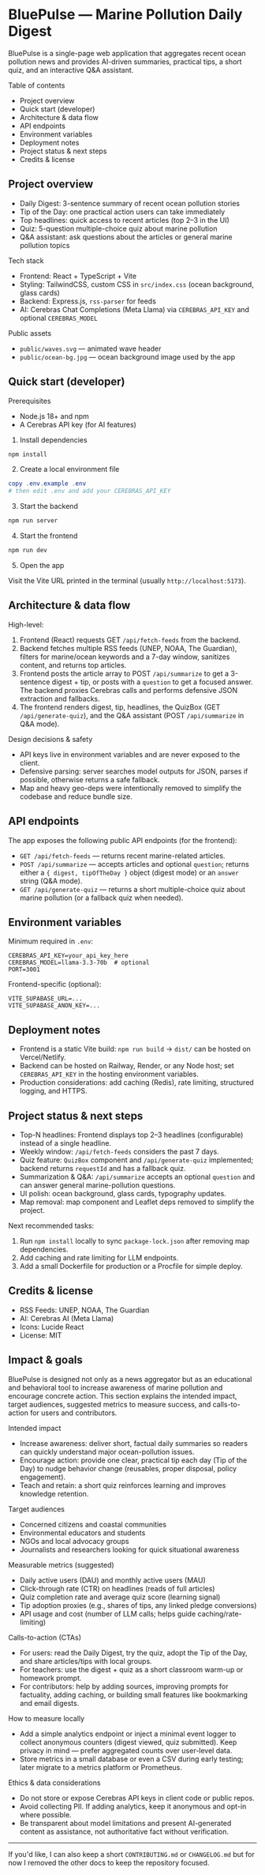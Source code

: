 <!-- Consolidated README: combines quickstart, architecture, deployment, and project summary into one file -->

# BluePulse — Marine Pollution Daily Digest

BluePulse is a single-page web application that aggregates recent ocean pollution news and provides AI-driven summaries, practical tips, a short quiz, and an interactive Q&A assistant.

Table of contents
- Project overview
- Quick start (developer)
- Architecture & data flow
- API endpoints
- Environment variables
- Deployment notes
- Project status & next steps
- Credits & license

## Project overview

- Daily Digest: 3-sentence summary of recent ocean pollution stories
- Tip of the Day: one practical action users can take immediately
- Top headlines: quick access to recent articles (top 2–3 in the UI)
- Quiz: 5-question multiple-choice quiz about marine pollution
- Q&A assistant: ask questions about the articles or general marine pollution topics

Tech stack
- Frontend: React + TypeScript + Vite
- Styling: TailwindCSS, custom CSS in `src/index.css` (ocean background, glass cards)
- Backend: Express.js, `rss-parser` for feeds
- AI: Cerebras Chat Completions (Meta Llama) via `CEREBRAS_API_KEY` and optional `CEREBRAS_MODEL`

Public assets
- `public/waves.svg` — animated wave header
- `public/ocean-bg.jpg` — ocean background image used by the app

## Quick start (developer)

Prerequisites
- Node.js 18+ and npm
- A Cerebras API key (for AI features)

1) Install dependencies

```powershell
npm install
```

2) Create a local environment file

```powershell
copy .env.example .env
# then edit .env and add your CEREBRAS_API_KEY
```

3) Start the backend

```powershell
npm run server
```

4) Start the frontend

```powershell
npm run dev
```

5) Open the app

Visit the Vite URL printed in the terminal (usually `http://localhost:5173`).

## Architecture & data flow

High-level:

1. Frontend (React) requests GET `/api/fetch-feeds` from the backend.
2. Backend fetches multiple RSS feeds (UNEP, NOAA, The Guardian), filters for marine/ocean keywords and a 7-day window, sanitizes content, and returns top articles.
3. Frontend posts the article array to POST `/api/summarize` to get a 3-sentence digest + tip, or posts with a `question` to get a focused answer. The backend proxies Cerebras calls and performs defensive JSON extraction and fallbacks.
4. The frontend renders digest, tip, headlines, the QuizBox (GET `/api/generate-quiz`), and the Q&A assistant (POST `/api/summarize` in Q&A mode).

Design decisions & safety
- API keys live in environment variables and are never exposed to the client.
- Defensive parsing: server searches model outputs for JSON, parses if possible, otherwise returns a safe fallback.
- Map and heavy geo-deps were intentionally removed to simplify the codebase and reduce bundle size.

## API endpoints

The app exposes the following public API endpoints (for the frontend):

- `GET /api/fetch-feeds` — returns recent marine-related articles.
- `POST /api/summarize` — accepts articles and optional `question`; returns either a `{ digest, tipOfTheDay }` object (digest mode) or an `answer` string (Q&A mode).
- `GET /api/generate-quiz` — returns a short multiple-choice quiz about marine pollution (or a fallback quiz when needed).

## Environment variables

Minimum required in `.env`:

```text
CEREBRAS_API_KEY=your_api_key_here
CEREBRAS_MODEL=llama-3.3-70b  # optional
PORT=3001
```

Frontend-specific (optional):

```text
VITE_SUPABASE_URL=...
VITE_SUPABASE_ANON_KEY=...
```

## Deployment notes

- Frontend is a static Vite build: `npm run build` → `dist/` can be hosted on Vercel/Netlify.
- Backend can be hosted on Railway, Render, or any Node host; set `CEREBRAS_API_KEY` in the hosting environment variables.
- Production considerations: add caching (Redis), rate limiting, structured logging, and HTTPS.

## Project status & next steps

- Top-N headlines: Frontend displays top 2–3 headlines (configurable) instead of a single headline.
- Weekly window: `/api/fetch-feeds` considers the past 7 days.
- Quiz feature: `QuizBox` component and `/api/generate-quiz` implemented; backend returns `requestId` and has a fallback quiz.
- Summarization & Q&A: `/api/summarize` accepts an optional `question` and can answer general marine-pollution questions.
- UI polish: ocean background, glass cards, typography updates.
- Map removal: map component and Leaflet deps removed to simplify the project.

Next recommended tasks:
1. Run `npm install` locally to sync `package-lock.json` after removing map dependencies.
2. Add caching and rate limiting for LLM endpoints.
3. Add a small Dockerfile for production or a Procfile for simple deploy.

## Credits & license

- RSS Feeds: UNEP, NOAA, The Guardian
- AI: Cerebras AI (Meta Llama)
- Icons: Lucide React
- License: MIT

## Impact & goals

BluePulse is designed not only as a news aggregator but as an educational and behavioral tool to increase awareness of marine pollution and encourage concrete action. This section explains the intended impact, target audiences, suggested metrics to measure success, and calls-to-action for users and contributors.

Intended impact
- Increase awareness: deliver short, factual daily summaries so readers can quickly understand major ocean-pollution issues.
- Encourage action: provide one clear, practical tip each day (Tip of the Day) to nudge behavior change (reusables, proper disposal, policy engagement).
- Teach and retain: a short quiz reinforces learning and improves knowledge retention.

Target audiences
- Concerned citizens and coastal communities
- Environmental educators and students
- NGOs and local advocacy groups
- Journalists and researchers looking for quick situational awareness

Measurable metrics (suggested)
- Daily active users (DAU) and monthly active users (MAU)
- Click-through rate (CTR) on headlines (reads of full articles)
- Quiz completion rate and average quiz score (learning signal)
- Tip adoption proxies (e.g., shares of tips, any linked pledge conversions)
- API usage and cost (number of LLM calls; helps guide caching/rate-limiting)

Calls-to-action (CTAs)
- For users: read the Daily Digest, try the quiz, adopt the Tip of the Day, and share articles/tips with local groups.
- For teachers: use the digest + quiz as a short classroom warm-up or homework prompt.
- For contributors: help by adding sources, improving prompts for factuality, adding caching, or building small features like bookmarking and email digests.

How to measure locally
- Add a simple analytics endpoint or inject a minimal event logger to collect anonymous counters (digest viewed, quiz submitted). Keep privacy in mind — prefer aggregated counts over user-level data.
- Store metrics in a small database or even a CSV during early testing; later migrate to a metrics platform or Prometheus.

Ethics & data considerations
- Do not store or expose Cerebras API keys in client code or public repos.
- Avoid collecting PII. If adding analytics, keep it anonymous and opt-in where possible.
- Be transparent about model limitations and present AI-generated content as assistance, not authoritative fact without verification.

---

If you'd like, I can also keep a short `CONTRIBUTING.md` or `CHANGELOG.md` but for now I removed the other docs to keep the repository focused.
